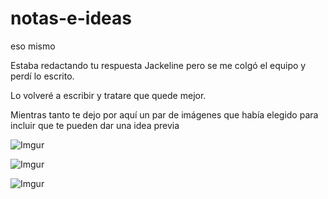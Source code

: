 # notas-e-ideas

eso mismo

Estaba redactando tu respuesta Jackeline pero se me colgó el equipo y perdí lo escrito.

Lo volveré a escribir y tratare que quede mejor.

Mientras tanto te dejo por aquí un par de imágenes que había elegido para incluir que te pueden dar una idea previa

![Imgur](https://i.imgur.com/rq4EQmy.png)

![Imgur](https://i.imgur.com/zdATceS.jpg)

![Imgur](https://i.imgur.com/L4otBva.jpg)
